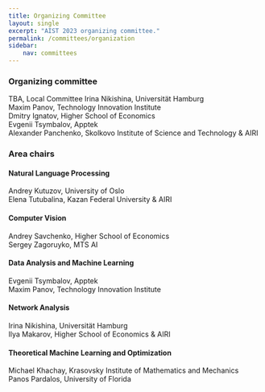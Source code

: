 ```yaml
---
title: Organizing Committee
layout: single
excerpt: "AIST 2023 organizing committee."
permalink: /committees/organization
sidebar: 
    nav: committees 
---
```


<h3>Organizing committee</h3>
<!--Habet Madoyan, American University of Armenia<br/>
Amalya Hambardzumyan, American University of Armenia<br/>-->
TBA, Local Committee
Irina Nikishina, Universität Hamburg<br/>
Maxim Panov, Technology Innovation Institute<br/>
Dmitry Ignatov, Higher School of Economics<br/>
Evgenii Tsymbalov, Apptek<br/>
Alexander Panchenko, Skolkovo Institute of Science and Technology & AIRI<br/>

<h3>Area chairs</h3>

<h4>Natural Language Processing</h4>
Andrey Kutuzov, University of Oslo<br/>
Elena Tutubalina, Kazan Federal University & AIRI

<h4>Computer Vision</h4>
Andrey Savchenko, Higher School of Economics<br>
Sergey Zagoruyko, MTS AI

<h4>Data Analysis and Machine Learning</h4>
Evgenii Tsymbalov, Apptek<br/>
Maxim Panov, Technology Innovation Institute


<h4>Network Analysis</h4>
Irina Nikishina, Universität Hamburg<br/>
Ilya Makarov, Higher School of Economics & AIRI

<h4>Theoretical Machine Learning and Optimization</h4>
Michael Khachay, Krasovsky Institute of Mathematics and Mechanics<br/>
Panos Pardalos, University of Florida

<!-- <h3>Volunteers</h3> -->
